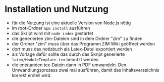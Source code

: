 # Installation und Nutzung
* für die Nutzung ist eine aktuelle Version von Node.js nötig
* im root-Ordner `npm install` ausführen
* das Skript wird mit `node index` gestartet
* die generierten zim-Dateien sind in dem Ordner "zim" zu finden
* der Ordner "zim" muss über das Programm ZIM Wiki geöffnet werden
* dort muss das notizbuch als Latex-Datei exportiert werden
* als Vorlage dafür sollte das durch das Skript generierte `latex/ModuleTemplate.tex` benutzt werden
* die entstanden tex-Datein dann in PDF umwandeln. Den Umwandlungsprozess zwei mal ausführen,
damit das Inhaltsverzeichnis korrekt erstell wird.